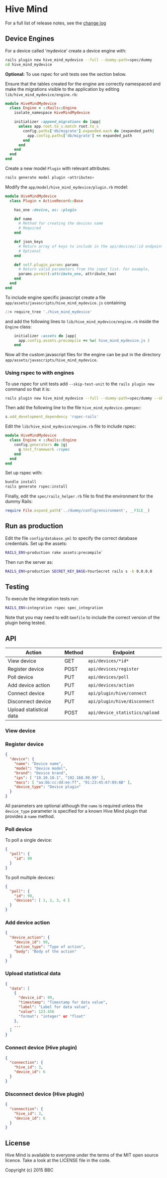 # Hive Mind

For a full list of release notes, see the [change log](CHANGELOG.md)

## Device Engines

For a device called 'mydevice' create a device engine with:

```bash
rails plugin new hive_mind_mydevice --full --dummy-path=spec/dummy
cd hive_mind_mydevice
```

**Optional:** To use rspec for unit tests see the section below.

Ensure that the tables created for the engine are correctly namespaced
and make the migrations visible to the application by
editing `lib/hive_mind_mydevice/engine.rb`:

```ruby
module HiveMindMydevice
  class Engine < ::Rails::Engine
    isolate_namespace HiveMindMydevice

    initializer :append_migrations do |app|
      unless app.root.to_s.match root.to_s
        config.paths['db/migrate'].expanded.each do |expanded_path|
          app.config.paths['db/migrate'] << expanded_path
        end
      end
    end
  end
end
```

Create a new model `Plugin` with relevant attributes:

```bash
rails generate model plugin <attributes>
```

Modify the `app/model/hive_mind_mydevice/plugin.rb` model:

```ruby
module HiveMindMydevice
  class Plugin < ActiveRecord::Base

    has_one :device, as: :plugin

    def name
      # Method for creating the devices name
      # Required
    end

    def json_keys
      # Return array of keys to include in the api/devices/:id endpoint
      # Optional
    end

    def self.plugin_params params
      # Return valid parameters from the input list. For example,
      params.permit(:attribute_one, attribute_two)
    end
  end
end
```

To include engine specific javascript create a file
`app/assets/javascripts/hive_mind_mydevice.js` containing

```ruby
//= require_tree './hive_mind_mydevice'
```

and add the following lines to `lib/hive_mind_mydevice/engine.rb` inside
the `Engine` class:

```ruby
    initializer :assets do |app|
      app.config.assets.precompile += %w( hive_mind_mydevice.js )
    end
```

Now all the custom javascript files for the engine can be put in the directory
`app/assets/javascripts/hive_mind_mydevice`.

### Using rspec to with engines

To use rspec for unit tests add `--skip-test-unit` to the
`rails plugin new` command so that it is:

```bash
rails plugin new hive_mind_mydevice --full --dummy-path=spec/dummy --skip-test-unit
```

Then add the following line to the file `hive_mind_mydevice.gemspec`:

```ruby
s.add_development_dependency 'rspec-rails'
```

Edit the `lib/hive_mind_mydevice/engine.rb` file to include rspec:

```ruby
module HiveMindMydevice
  class Engine < ::Rails::Engine
    config.generators do |g|
      g.test_framework :rspec
    end
  end
end
```

Set up rspec with:

```bash
bundle install
rails generate rspec:install
```

Finally, edit the `spec/rails_helper.rb` file to find the environment for the
dummy Rails:

```ruby
require File.expand_path('../dummy/config/environment', __FILE__)
```

## Run as production

Edit the file `config/database.yml` to specify the correct database
credentials. Set up the assets:

```bash
RAILS_ENV=production rake assets:precompile`
```

Then run the server as:

```bash
RAILS_ENV=production SECRET_KEY_BASE=YourSecret rails s -b 0.0.0.0
```

## Testing

To execute the integration tests run:

```bash
RAILS_ENV=integration rspec spec_integration
```

Note that you may need to edit `Gemfile` to include the correct version of the
plugin being tested.

## API

Action | Method | Endpoint
-------|--------|---------
View device | GET | `api/devices/*id*`
Register device | POST | `api/devices/register`
Poll device | PUT | `api/devices/poll`
Add device action | PUT | `api/devices/action`
Connect device | PUT | `api/plugin/hive/connect`
Disconnect device | PUT | `api/plugin/hive/disconnect`
Upload statistical data | POST | `api/device_statistics/upload`

### View device

### Register device

```json
{
  "device": {
    "name": "Device name",
    "model": "Device model",
    "brand": "Device brand",
    "ips": [ "10.10.10.1", "192.168.99.99" ],
    "macs": [ "aa:bb:cc:dd:ee:ff", "01:23:45:67:89:AB" ],
    "device_type": "Device plugin"
  }
}
```

All parameters are optional although the `name` is required unless the
`device_type` parameter is specified for a known Hive Mind plugin that
provides a `name` method.

### Poll device

To poll a single device:

```json
{
  "poll": {
    "id": 99
  }
}
```

To poll multiple devices:

```json
{
  "poll": {
    "id": 99,
    "devices": [ 1, 2, 3, 4 ]
  }
}
```

### Add device action

```json
{
  "device_action": {
    "device_id": 99,
    "action_type": "Type of action",
    "body": "Body of the action"
  }
}
```

### Upload statistical data

```json
{
  "data": [
    {
      "device_id": 99,
      "timestamp": "Timestamp for data value",
      "label": "Label for data value",
      "value": 123.456
      "format": "integer" or "float"
    },
    ...
  ]
}
```

### Connect device (Hive plugin)

```json
{
  "connection": {
    "hive_id": 3,
    "device_id": 6
  }
}
```

### Disconnect device (Hive plugin)

```json
{
  "connection": {
    "hive_id": 3,
    "device_id": 6
  }
}
```

## License

Hive Mind is available to everyone under the terms of the MIT open source licence.
Take a look at the LICENSE file in the code.

Copyright (c) 2015 BBC
